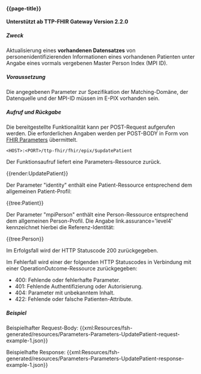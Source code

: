 #### {{page-title}}
**Unterstützt ab TTP-FHIR Gateway Version 2.2.0**

##### **Zweck**
Aktualisierung eines **vorhandenen Datensatzes** von personenidentifizierenden Informationen eines vorhandenen Patienten unter Angabe eines vormals vergebenen Master Person Index (MPI ID).

##### **Voraussetzung**
Die angegebenen Parameter zur Spezifikation der Matching-Domäne, der Datenquelle und der MPI-ID müssen im E-PIX vorhanden sein.

##### **Aufruf und Rückgabe**
Die bereitgestellte Funktionalität kann per POST-Request aufgerufen werden. Die erforderlichen Angaben werden per POST-BODY in Form von [FHIR Parameters](https://www.hl7.org/fhir/parameters.html) übermittelt.

`<HOST>:<PORT>/ttp-fhir/fhir/epix/$updatePatient`

Der Funktionsaufruf liefert eine Parameters-Ressource zurück.

{{render:UpdatePatient}}

Der Parameter "identity" enthält eine Patient-Ressource entsprechend dem allgemeinen Patient-Profil:

{{tree:Patient}}

Der Parameter "mpiPerson" enthält eine Person-Ressource entsprechend dem allgemeinen Person-Profil. Die Angabe link.assurance='level4' kennzeichnet hierbei die Referenz-Identität:

{{tree:Person}}

Im Erfolgsfall wird der HTTP Statuscode 200 zurückgegeben.

Im Fehlerfall wird einer der folgenden HTTP Statuscodes in Verbindung mit einer OperationOutcome-Ressource zurückgegeben:
* 400: Fehlende oder fehlerhafte Parameter.
* 401: Fehlende Authentifizierung oder Autorisierung.
* 404: Parameter mit unbekanntem Inhalt.
* 422: Fehlende oder falsche Patienten-Attribute.


##### **Beispiel**
Beispielhafter Request-Body:
{{xml:Resources/fsh-generated/resources/Parameters-Parameters-UpdatePatient-request-example-1.json}}

Beispielhafte Response:
{{xml:Resources/fsh-generated/resources/Parameters-Parameters-UpdatePatient-response-example-1.json}}
